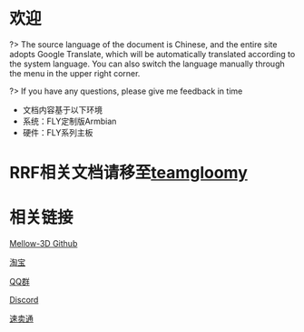 # 欢迎

?> The source language of the document is Chinese, and the entire site adopts Google Translate, which will be automatically translated according to the system language. You can also switch the language manually through the menu in the upper right corner.

?> If you have any questions, please give me feedback in time

* 文档内容基于以下环境
* 系统：FLY定制版Armbian
* 硬件：FLY系列主板

# RRF相关文档请移至[teamgloomy](https://teamgloomy.github.io/)

# 相关链接

[Mellow-3D Github](https://github.com/Mellow-3D)

[淘宝](https://shop126791347.taobao.com/index.htm)

[QQ群](https://jq.qq.com/?_wv=1027&k=h12iKRbe)

[Discord](https://discord.gg/pAXrGWdw)

[速卖通](https://mellow.aliexpress.com/store/1531088?spm=a2g0o.home.1000002.3.2e8910d03hpSga)